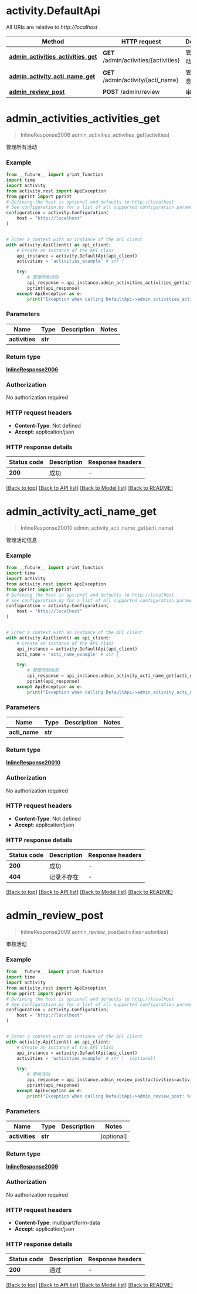 # activity.DefaultApi

All URIs are relative to *http://localhost*

Method | HTTP request | Description
------------- | ------------- | -------------
[**admin_activities_activities_get**](DefaultApi.md#admin_activities_activities_get) | **GET** /admin/activities/{activities} | 管理所有活动
[**admin_activity_acti_name_get**](DefaultApi.md#admin_activity_acti_name_get) | **GET** /admin/activity/{acti_name} | 管理活动信息
[**admin_review_post**](DefaultApi.md#admin_review_post) | **POST** /admin/review | 审核活动


# **admin_activities_activities_get**
> InlineResponse2006 admin_activities_activities_get(activities)

管理所有活动

### Example

```python
from __future__ import print_function
import time
import activity
from activity.rest import ApiException
from pprint import pprint
# Defining the host is optional and defaults to http://localhost
# See configuration.py for a list of all supported configuration parameters.
configuration = activity.Configuration(
    host = "http://localhost"
)


# Enter a context with an instance of the API client
with activity.ApiClient() as api_client:
    # Create an instance of the API class
    api_instance = activity.DefaultApi(api_client)
    activities = 'activities_example' # str | 

    try:
        # 管理所有活动
        api_response = api_instance.admin_activities_activities_get(activities)
        pprint(api_response)
    except ApiException as e:
        print("Exception when calling DefaultApi->admin_activities_activities_get: %s\n" % e)
```

### Parameters

Name | Type | Description  | Notes
------------- | ------------- | ------------- | -------------
 **activities** | **str**|  | 

### Return type

[**InlineResponse2006**](InlineResponse2006.md)

### Authorization

No authorization required

### HTTP request headers

 - **Content-Type**: Not defined
 - **Accept**: application/json

### HTTP response details
| Status code | Description | Response headers |
|-------------|-------------|------------------|
**200** | 成功 |  -  |

[[Back to top]](#) [[Back to API list]](../README.md#documentation-for-api-endpoints) [[Back to Model list]](../README.md#documentation-for-models) [[Back to README]](../README.md)

# **admin_activity_acti_name_get**
> InlineResponse20010 admin_activity_acti_name_get(acti_name)

管理活动信息

### Example

```python
from __future__ import print_function
import time
import activity
from activity.rest import ApiException
from pprint import pprint
# Defining the host is optional and defaults to http://localhost
# See configuration.py for a list of all supported configuration parameters.
configuration = activity.Configuration(
    host = "http://localhost"
)


# Enter a context with an instance of the API client
with activity.ApiClient() as api_client:
    # Create an instance of the API class
    api_instance = activity.DefaultApi(api_client)
    acti_name = 'acti_name_example' # str | 

    try:
        # 管理活动信息
        api_response = api_instance.admin_activity_acti_name_get(acti_name)
        pprint(api_response)
    except ApiException as e:
        print("Exception when calling DefaultApi->admin_activity_acti_name_get: %s\n" % e)
```

### Parameters

Name | Type | Description  | Notes
------------- | ------------- | ------------- | -------------
 **acti_name** | **str**|  | 

### Return type

[**InlineResponse20010**](InlineResponse20010.md)

### Authorization

No authorization required

### HTTP request headers

 - **Content-Type**: Not defined
 - **Accept**: application/json

### HTTP response details
| Status code | Description | Response headers |
|-------------|-------------|------------------|
**200** | 成功 |  -  |
**404** | 记录不存在 |  -  |

[[Back to top]](#) [[Back to API list]](../README.md#documentation-for-api-endpoints) [[Back to Model list]](../README.md#documentation-for-models) [[Back to README]](../README.md)

# **admin_review_post**
> InlineResponse2009 admin_review_post(activities=activities)

审核活动

### Example

```python
from __future__ import print_function
import time
import activity
from activity.rest import ApiException
from pprint import pprint
# Defining the host is optional and defaults to http://localhost
# See configuration.py for a list of all supported configuration parameters.
configuration = activity.Configuration(
    host = "http://localhost"
)


# Enter a context with an instance of the API client
with activity.ApiClient() as api_client:
    # Create an instance of the API class
    api_instance = activity.DefaultApi(api_client)
    activities = 'activities_example' # str |  (optional)

    try:
        # 审核活动
        api_response = api_instance.admin_review_post(activities=activities)
        pprint(api_response)
    except ApiException as e:
        print("Exception when calling DefaultApi->admin_review_post: %s\n" % e)
```

### Parameters

Name | Type | Description  | Notes
------------- | ------------- | ------------- | -------------
 **activities** | **str**|  | [optional] 

### Return type

[**InlineResponse2009**](InlineResponse2009.md)

### Authorization

No authorization required

### HTTP request headers

 - **Content-Type**: multipart/form-data
 - **Accept**: application/json

### HTTP response details
| Status code | Description | Response headers |
|-------------|-------------|------------------|
**200** | 通过 |  -  |

[[Back to top]](#) [[Back to API list]](../README.md#documentation-for-api-endpoints) [[Back to Model list]](../README.md#documentation-for-models) [[Back to README]](../README.md)

